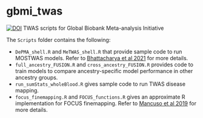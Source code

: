 # gbmi_twas
[![DOI](https://zenodo.org/badge/431194224.svg)](https://zenodo.org/badge/latestdoi/431194224)
TWAS scripts for Global Biobank Meta-analysis Initiative

The `Scripts` folder contains the following:
- `DePMA_shell.R` and `MeTWAS_shell.R` that provide sample code to run MOSTWAS models. Refer to [Bhattacharya et al 2021](https://journals.plos.org/plosgenetics/article?id=10.1371/journal.pgen.1009398) for more details.
- `full_ancestry_FUSION.R` and `cross_ancestry_FUSION.R` provides code to train models to compare ancestry-specific model performance in other ancestry groups.
- `run_sumStats_wholeBlood.R` gives sample code to run TWAS disease mapping.
- `focus_finemapping.R` and `FOCUS_functions.R` gives an approximate R implementation for FOCUS finemapping. Refer to [Mancuso et al 2019](https://www.nature.com/articles/s41588-019-0367-1?platform=hootsuite) for more details.
